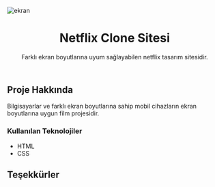 ![ekran](https://github.com/volkanbasaran1/netflix/assets/76842256/827edae3-b87d-4fa4-adab-53eff31ecabe)
<!DOCTYPE html>
<html lang="en">
<head>
    <meta charset="UTF-8">
    <meta name="viewport" content="width=device-width, initial-scale=1.0">
</head>
<body>
    <header>
        <h1>Netflix Clone Sitesi</h1>
        <p>Farklı ekran boyutlarına uyum sağlayabilen netflix tasarım sitesidir.</p>
    </header>
    <div class="container">
        <h2>Proje Hakkında</h2>
        <p>Bilgisayarlar ve farklı ekran boyutlarına sahip mobil cihazların ekran boyutlarına uygun film projesidir.</p>
        <h3>Kullanılan Teknolojiler</h3>
        <ul>
            <li>HTML</li>
             <li>CSS</li>
        </ul>
        <h2>Teşekkürler</h2>
    </div>
</body>
</html>
